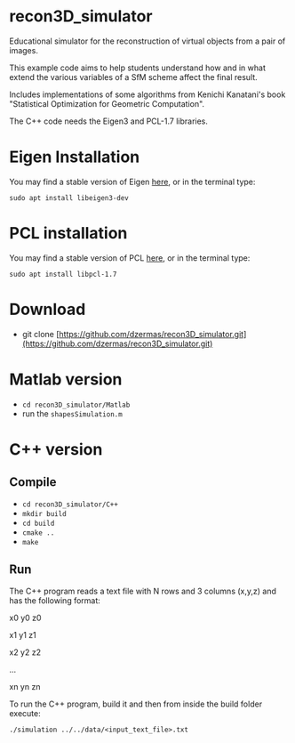 # recon3D_simulator
Educational simulator for the reconstruction of virtual objects from a pair of images.

This example code aims to help students understand how and in what extend the various variables of a SfM scheme affect the final result.

Includes implementations of some algorithms from Kenichi Kanatani's book "Statistical Optimization for Geometric Computation".

The C++ code needs the Eigen3 and PCL-1.7 libraries.

# Eigen Installation
You may find a stable version of Eigen [here](http://eigen.tuxfamily.org/index.php?title=Main_Page), or in the terminal type:

`sudo apt install libeigen3-dev`

# PCL installation
You may find a stable version of PCL [here](http://pointclouds.org/downloads/), or in the terminal type:

`sudo apt install libpcl-1.7`

# Download
* git clone [https://github.com/dzermas/recon3D_simulator.git](https://github.com/dzermas/recon3D_simulator.git)

# Matlab version
* `cd recon3D_simulator/Matlab`
* run the `shapesSimulation.m`

# C++ version
## Compile
* `cd recon3D_simulator/C++`
* `mkdir build`
* `cd build`
* `cmake ..`
* `make`

## Run
The C++ program reads a text file with N rows and 3 columns (x,y,z) and has the following format:

x0 y0 z0

x1 y1 z1

x2 y2 z2

...

xn yn zn

To run the C++ program, build it and then from inside the build folder execute:

`./simulation ../../data/<input_text_file>.txt`
